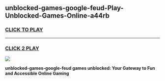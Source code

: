 
## unblocked-games-google-feud-Play-Unblocked-Games-Online-a44rb
<h3>
<a href="https://premium76.site?title=unblocked-games-google-feud&ref=24A">CLICK TO PLAY</a></h3>
<hr>

<h3>
<a href="https://premium76.site?title=unblocked-games-google-feud&ref=24A">CLICK 2 PLAY</a>
  
</h3>

<a href="https://premium76.site?title=unblocked-games-google-feud&ref=24A"><img src="https://clearcache.store/games.png"></a>


**unblocked-games-google-feud games unblocked: Your Gateway to Fun and Accessible Online Gaming**

